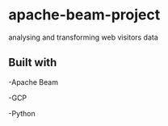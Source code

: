 # apache-beam-project
analysing and transforming web visitors data

## Built with

-Apache Beam

-GCP

-Python
